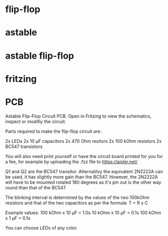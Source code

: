 # flip-flop
# astable
# astable flip-flop
# fritzing 
# PCB


Astable Flip-Flop Circuit PCB.
Open in Fritzing to view the schematics, inspect or modifiy the circuit.

Parts required to make the flip-flop circuit are:

2x LEDs
2x 10 μF capacitors
2x 470 Ohm resitors
2x 100 kOhm resistors
2x BC547 transistors

You will also need print yourself or have the circuit board printed for you for a fee, 
for example by uploading the .fzz file to https://aisler.net/

Q1 and Q2 are the BC547 transitor.
Alternatilvy the equivalent 2N2222A can be used, it has slightly more gain than the BC547.
However, the 2N2222A will have to be mounted rotated 180 degrees as it's pin out is the other way round than that of the BC547.

The blinking interval is determined by the values of the two 100kOhm resistors and that of the two capacitors as per the formula: T = R x C

Example values:
100 kOhm x 10 μF = 1.0s
 10 kOhm x 10 μF = 0.1s
100 kOhm x  1 μF = 0.1s

You can choose LEDs of any color.







